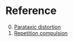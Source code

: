 # Reference

0. [Parataxic distortion](https://en.wikipedia.org/wiki/Parataxic_distortion)
0. [Repetition compulsion](https://en.wikipedia.org/wiki/Repetition_compulsion)

